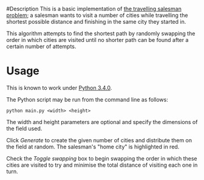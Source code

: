 #Description
This is a basic implementation of [the travelling salesman problem](https://en.wikipedia.org/wiki/Travelling_salesman_problem); a salesman wants to visit a number of cities while travelling the shortest possible distance and finishing in the same city they started in.

This algorithm attempts to find the shortest path by randomly swapping the order in which cities are visited until no shorter path can be found after a certain number of attempts.

# Usage
This is known to work under [Python 3.4.0](https://www.python.org/download/releases/3.4.0/).

The Python script may be run from the command line as follows:

	python main.py <width> <height>

The width and height parameters are optional and specify the dimensions of the field used.

Click *Generate* to create the given number of cities and distribute them on the field at random. The salesman's "home city" is  highlighted in red.

Check the *Toggle swapping* box to begin swapping the order in which these cities are visited to try and minimise the total distance of visiting each one in turn.

